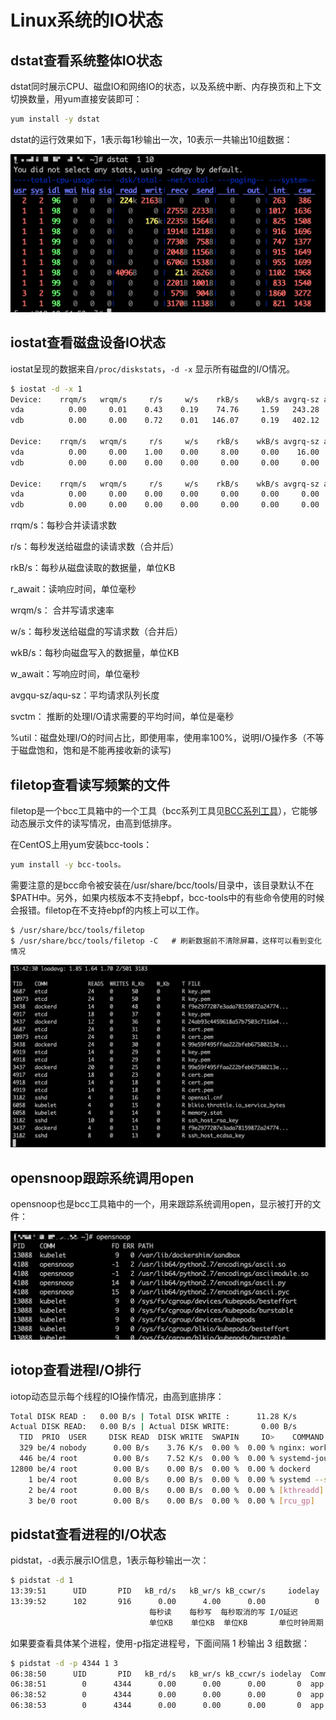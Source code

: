 <!-- toc -->
# Linux系统的IO状态

## dstat查看系统整体IO状态 

dstat同时展示CPU、磁盘IO和网络IO的状态，以及系统中断、内存换页和上下文切换数量，用yum直接安装即可：

```sh
yum install -y dstat
```

dstat的运行效果如下，1表示每1秒输出一次，10表示一共输出10组数据：

![dstat输出](/img/linux/dstat.png)

## iostat查看磁盘设备IO状态

iostat呈现的数据来自`/proc/diskstats`，`-d -x` 显示所有磁盘的I/O情况。

```sh
$ iostat -d -x 1
Device:    rrqm/s   wrqm/s     r/s     w/s    rkB/s    wkB/s avgrq-sz avgqu-sz   await r_await w_await  svctm  %util
vda          0.00     0.01    0.43    0.19    74.76     1.59   243.28     0.06    4.63    1.67   11.27  97.45   6.12
vdb          0.00     0.00    0.72    0.01   146.07     0.19   402.12     0.00    1.43    1.26   11.25   0.15   0.01

Device:    rrqm/s   wrqm/s     r/s     w/s    rkB/s    wkB/s avgrq-sz avgqu-sz   await r_await w_await  svctm  %util
vda          0.00     0.00    1.00    0.00     8.00     0.00    16.00     0.00    4.00    4.00    0.00   4.00   0.40
vdb          0.00     0.00    0.00    0.00     0.00     0.00     0.00     0.00    0.00    0.00    0.00   0.00   0.00

Device:    rrqm/s   wrqm/s     r/s     w/s    rkB/s    wkB/s avgrq-sz avgqu-sz   await r_await w_await  svctm  %util
vda          0.00     0.00    0.00    0.00     0.00     0.00     0.00     0.00    0.00    0.00    0.00   0.00   0.00
vdb          0.00     0.00    0.00    0.00     0.00     0.00     0.00     0.00    0.00    0.00    0.00   0.00   0.00
```

rrqm/s：每秒合并读请求数

r/s：每秒发送给磁盘的读请求数（合并后） 

rkB/s：每秒从磁盘读取的数据量，单位KB

r_await：读响应时间，单位毫秒

wrqm/s： 合并写请求速率

w/s：每秒发送给磁盘的写请求数（合并后）

wkB/s：每秒向磁盘写入的数据量，单位KB

w_await：写响应时间，单位毫秒

avgqu-sz/aqu-sz：平均请求队列长度

svctm： 推断的处理I/O请求需要的平均时间，单位是毫秒

%util：磁盘处理I/O的时间占比，即使用率，使用率100%，说明I/O操作多（不等于磁盘饱和，饱和是不能再接收新的读写)

## filetop查看读写频繁的文件

filetop是一个bcc工具箱中的一个工具（bcc系列工具见[BCC系列工具](chapter1/04-bcc-tools.md)），它能够动态展示文件的读写情况，由高到低排序。

在CentOS上用yum安装bcc-tools：

```sh
yum install -y bcc-tools。
```

需要注意的是bcc命令被安装在/usr/share/bcc/tools/目录中，该目录默认不在$PATH中。另外，如果内核版本不支持ebpf，bcc-tools中的有些命令使用的时候会报错。filetop在不支持ebpf的内核上可以工作。

```
$ /usr/share/bcc/tools/filetop    
$ /usr/share/bcc/tools/filetop -C   # 刷新数据前不清除屏幕，这样可以看到变化情况
```

![filetop输出](/img/linux/filetop.png)

## opensnoop跟踪系统调用open

opensnoop也是bcc工具箱中的一个，用来跟踪系统调用open，显示被打开的文件：

![opensnoop](/img/linux/opensnoop.png)
## iotop查看进程I/O排行

iotop动态显示每个线程的IO操作情况，由高到底排序：

```bash
Total DISK READ :	0.00 B/s | Total DISK WRITE :      11.28 K/s
Actual DISK READ:	0.00 B/s | Actual DISK WRITE:       0.00 B/s
  TID  PRIO  USER     DISK READ  DISK WRITE  SWAPIN     IO>    COMMAND
  329 be/4 nobody      0.00 B/s    3.76 K/s  0.00 %  0.00 % nginx: worker process
  446 be/4 root        0.00 B/s    7.52 K/s  0.00 %  0.00 % systemd-journald
12800 be/4 root        0.00 B/s    0.00 B/s  0.00 %  0.00 % dockerd
    1 be/4 root        0.00 B/s    0.00 B/s  0.00 %  0.00 % systemd --switched-root --system --deserialize 21
    2 be/4 root        0.00 B/s    0.00 B/s  0.00 %  0.00 % [kthreadd]
    3 be/0 root        0.00 B/s    0.00 B/s  0.00 %  0.00 % [rcu_gp]
```

## pidstat查看进程的I/O状态

pidstat，`-d`表示展示IO信息，1表示每秒输出一次：

```bash
$ pidstat -d 1 
13:39:51      UID       PID   kB_rd/s   kB_wr/s kB_ccwr/s     iodelay  Command 
13:39:52      102       916      0.00      4.00      0.00           0  rsyslogd
                               每秒读    每秒写  每秒取消的写 I/O延迟
                               单位KB    单位KB  单位KB       单位时钟周期
```

如果要查看具体某个进程，使用-p指定进程号，下面间隔 1 秒输出 3 组数据：

```sh
$ pidstat -d -p 4344 1 3
06:38:50      UID       PID   kB_rd/s   kB_wr/s kB_ccwr/s iodelay  Command
06:38:51        0      4344      0.00      0.00      0.00       0  app
06:38:52        0      4344      0.00      0.00      0.00       0  app
06:38:53        0      4344      0.00      0.00      0.00       0  app
```

